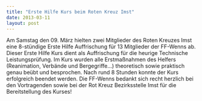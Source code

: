 ```yaml
---
title: "Erste Hilfe Kurs beim Roten Kreuz Imst"
date: 2013-03-11
layout: post
---
```


Am Samstag den 09. März hielten zwei Mitglieder des Roten Kreuzes Imst eine 8-stündige Erste Hilfe Auffrischung für 13 Mitglieder der FF-Wenns ab. Dieser Erste Hilfe Kurs dient als Auffrischung für die heurige Technische Leistungsprüfung. Im Kurs wurden alle Erstmaßnahmen des Helfers (Reanimation, Verbände und Bergegriffe...) theoretisch sowie praktisch genau beübt und besprochen. Nach rund 8 Stunden konnte der Kurs erfolgreich beendet werden.
Die FF-Wenns bedankt sich recht herzlich bei den Vortragenden sowie bei der Rot Kreuz Bezirksstelle Imst für die Bereitstellung des Kurses!